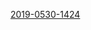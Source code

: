 
[2019-0530-1424](itms-services://?action=download-manifest&url=https://ayn2110.github.io/MuMoApp/manifest.plist)



